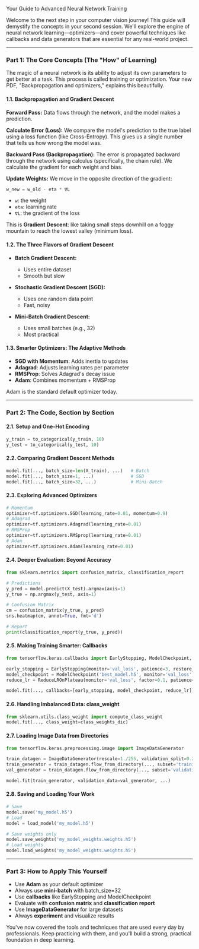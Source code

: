 Your Guide to Advanced Neural Network Training

Welcome to the next step in your computer vision journey! This guide will demystify the concepts in your second session. We'll explore the engine of neural network learning—optimizers—and cover powerful techniques like callbacks and data generators that are essential for any real-world project.

---

### Part 1: The Core Concepts (The "How" of Learning)

The magic of a neural network is its ability to adjust its own parameters to get better at a task. This process is called training or optimization. Your new PDF, "Backpropagation and optimizers," explains this beautifully.

#### 1.1. Backpropagation and Gradient Descent

**Forward Pass:** Data flows through the network, and the model makes a prediction.

**Calculate Error (Loss):** We compare the model's prediction to the true label using a loss function (like Cross-Entropy). This gives us a single number that tells us how wrong the model was.

**Backward Pass (Backpropagation):** The error is propagated backward through the network using calculus (specifically, the chain rule). We calculate the gradient for each weight and bias.

**Update Weights:** We move in the opposite direction of the gradient:

```python
w_new = w_old - eta * ∇L
```

* `w`: the weight
* `eta`: learning rate
* `∇L`: the gradient of the loss

This is **Gradient Descent**: like taking small steps downhill on a foggy mountain to reach the lowest valley (minimum loss).

#### 1.2. The Three Flavors of Gradient Descent

* **Batch Gradient Descent:**

  * Uses entire dataset
  * Smooth but slow

* **Stochastic Gradient Descent (SGD):**

  * Uses one random data point
  * Fast, noisy

* **Mini-Batch Gradient Descent:**

  * Uses small batches (e.g., 32)
  * Most practical

#### 1.3. Smarter Optimizers: The Adaptive Methods

* **SGD with Momentum**: Adds inertia to updates
* **Adagrad**: Adjusts learning rates per parameter
* **RMSProp**: Solves Adagrad's decay issue
* **Adam**: Combines momentum + RMSProp

Adam is the standard default optimizer today.

---

### Part 2: The Code, Section by Section

#### 2.1. Setup and One-Hot Encoding

```python
y_train = to_categorical(y_train, 10)
y_test = to_categorical(y_test, 10)
```

#### 2.2. Comparing Gradient Descent Methods

```python
model.fit(..., batch_size=len(X_train), ...)   # Batch
model.fit(..., batch_size=1, ...)              # SGD
model.fit(..., batch_size=32, ...)             # Mini-Batch
```

#### 2.3. Exploring Advanced Optimizers

```python
# Momentum
optimizer=tf.optimizers.SGD(learning_rate=0.01, momentum=0.9)
# Adagrad
optimizer=tf.optimizers.Adagrad(learning_rate=0.01)
# RMSProp
optimizer=tf.optimizers.RMSprop(learning_rate=0.01)
# Adam
optimizer=tf.optimizers.Adam(learning_rate=0.01)
```

#### 2.4. Deeper Evaluation: Beyond Accuracy

```python
from sklearn.metrics import confusion_matrix, classification_report

# Predictions
y_pred = model.predict(X_test).argmax(axis=1)
y_true = np.argmax(y_test, axis=1)

# Confusion Matrix
cm = confusion_matrix(y_true, y_pred)
sns.heatmap(cm, annot=True, fmt='d')

# Report
print(classification_report(y_true, y_pred))
```

#### 2.5. Making Training Smarter: Callbacks

```python
from tensorflow.keras.callbacks import EarlyStopping, ModelCheckpoint, ReduceLROnPlateau

early_stopping = EarlyStopping(monitor='val_loss', patience=3, restore_best_weights=True)
model_checkpoint = ModelCheckpoint('best_model.h5', monitor='val_loss', save_best_only=True)
reduce_lr = ReduceLROnPlateau(monitor='val_loss', factor=0.1, patience=3)

model.fit(..., callbacks=[early_stopping, model_checkpoint, reduce_lr])
```

#### 2.6. Handling Imbalanced Data: class\_weight

```python
from sklearn.utils.class_weight import compute_class_weight
model.fit(..., class_weight=class_weights_dic)
```

#### 2.7. Loading Image Data from Directories

```python
from tensorflow.keras.preprocessing.image import ImageDataGenerator

train_datagen = ImageDataGenerator(rescale=1./255, validation_split=0.2)
train_generator = train_datagen.flow_from_directory(..., subset='training')
val_generator = train_datagen.flow_from_directory(..., subset='validation')

model.fit(train_generator, validation_data=val_generator, ...)
```

#### 2.8. Saving and Loading Your Work

```python
# Save
model.save('my_model.h5')
# Load
model = load_model('my_model.h5')

# Save weights only
model.save_weights('my_model_weights.weights.h5')
# Load weights
model.load_weights('my_model_weights.weights.h5')
```

---

### Part 3: How to Apply This Yourself

* Use **Adam** as your default optimizer
* Always use **mini-batch** with batch\_size=32
* Use **callbacks** like EarlyStopping and ModelCheckpoint
* Evaluate with **confusion matrix** and **classification report**
* Use **ImageDataGenerator** for large datasets
* Always **experiment** and visualize results

You've now covered the tools and techniques that are used every day by professionals. Keep practicing with them, and you'll build a strong, practical foundation in deep learning.
